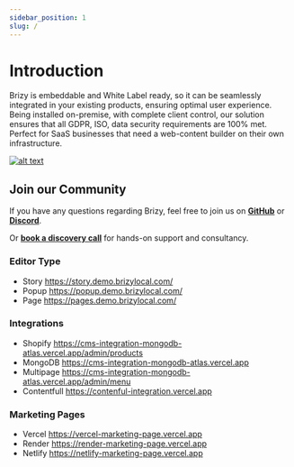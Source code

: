 ```yaml
---
sidebar_position: 1
slug: /
---
```


# Introduction

Brizy is embeddable and White Label ready, so it can be seamlessly integrated in your existing products, ensuring optimal user experience. Being installed on-premise, with complete client control, our solution ensures that all GDPR, ISO, data security requirements are 100% met.
Perfect for SaaS businesses that need a web-content builder on their own infrastructure.

[![alt text](/img/builder.jpg)](https://user-images.githubusercontent.com/5760683/206679891-8209b498-5905-42db-8be7-ac2b4d090c2d.mp4)

## Join our Community
If you have any questions regarding Brizy, feel free to join us on **[GitHub](https://github.com/EasyBrizy/Brizy-Local-Editor)** or **[Discord](https://brizy.io)**.

Or **[book a discovery call](https://www.brizy.io/saas-website-builder)** for hands-on support and consultancy.

### Editor Type
- Story https://story.demo.brizylocal.com/
- Popup https://popup.demo.brizylocal.com/
- Page https://pages.demo.brizylocal.com/

### Integrations
- Shopify https://cms-integration-mongodb-atlas.vercel.app/admin/products
- MongoDB https://cms-integration-mongodb-atlas.vercel.app
- Multipage https://cms-integration-mongodb-atlas.vercel.app/admin/menu
- Contentfull https://contenful-integration.vercel.app

### Marketing Pages
- Vercel https://vercel-marketing-page.vercel.app
- Render https://render-marketing-page.vercel.app
- Netlify https://netlify-marketing-page.vercel.app
